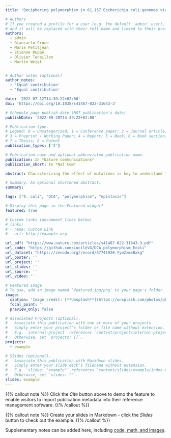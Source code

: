 ```yaml
---
title: 'Deciphering polymorphism in 61,157 Escherichia coli genomes via epistatic sequence landscapes'

# Authors
# If you created a profile for a user (e.g. the default `admin` user), write the username (folder name) here
# and it will be replaced with their full name and linked to their profile.
authors:
  - admin
  - Giancarlo Croce
  - Marie Petitjean
  - Etienne Ruppé
  - Olivier Tenaillon
  - Martin Weigt


# Author notes (optional)
author_notes:
  - 'Equal contribution'
  - 'Equal contribution'

date: '2022-07-12T14:39:22+02:00'
doi: 'https://doi.org/10.1038/s41467-022-31643-3'

# Schedule page publish date (NOT publication's date).
publishDate: '2022-09-20T14:39:22+02:00'

# Publication type.
# Legend: 0 = Uncategorized; 1 = Conference paper; 2 = Journal article;
# 3 = Preprint / Working Paper; 4 = Report; 5 = Book; 6 = Book section;
# 7 = Thesis; 8 = Patent
publication_types: ['2']

# Publication name and optional abbreviated publication name.
publication: In *Nature communications*
publication_short: In *Nat Com*

abstract: Characterizing the effect of mutations is key to understand the evolution of protein sequences and to separate neutral amino-acid changes from deleterious ones. Epistatic interactions between residues can lead to a context dependence of mutation effects. Context dependence constrains the amino-acid changes that can contribute to polymorphism in the short term, and the ones that can accumulate between species in the long term. We use computational approaches to accurately predict the polymorphisms segregating in a panel of 61,157 _Escherichia coli_ genomes from the analysis of distant homologues. By comparing a context-aware Direct-Coupling Analysis modelling to a non-epistatic approach, we show that the genetic context strongly constrains the tolerable amino acids in 30% to 50% of amino-acid sites. The study of more distant species suggests the gradual build-up of genetic context over long evolutionary timescales by the accumulation of small epistatic contributions.

# Summary. An optional shortened abstract.
summary: 

tags: ["E. coli", "DCA", "polymorphism", "epistasis"]

# Display this page in the Featured widget?
featured: true

# Custom links (uncomment lines below)
# links:
# - name: Custom Link
#   url: http://example.org

url_pdf: "https://www.nature.com/articles/s41467-022-31643-3.pdf"
url_code: "https://github.com/LucileVG/DCA_polymorphism_Ecoli"
url_dataset: "https://zenodo.org/record/5774192#.Yym2zmxBxkg"
url_poster: ''
url_project: ''
url_slides: ''
url_source: ''
url_video: ''

# Featured image
# To use, add an image named `featured.jpg/png` to your page's folder.
image:
  caption: 'Image credit: [**Unsplash**](https://unsplash.com/photos/pLCdAaMFLTE)'
  focal_point: ''
  preview_only: false

# Associated Projects (optional).
#   Associate this publication with one or more of your projects.
#   Simply enter your project's folder or file name without extension.
#   E.g. `internal-project` references `content/project/internal-project/index.md`.
#   Otherwise, set `projects: []`.
projects:
  - example

# Slides (optional).
#   Associate this publication with Markdown slides.
#   Simply enter your slide deck's filename without extension.
#   E.g. `slides: "example"` references `content/slides/example/index.md`.
#   Otherwise, set `slides: ""`.
slides: example
---
```


{{% callout note %}}
Click the _Cite_ button above to demo the feature to enable visitors to import publication metadata into their reference management software.
{{% /callout %}}

{{% callout note %}}
Create your slides in Markdown - click the _Slides_ button to check out the example.
{{% /callout %}}

Supplementary notes can be added here, including [code, math, and images](https://wowchemy.com/docs/writing-markdown-latex/).
